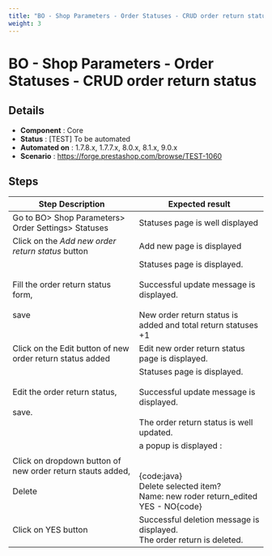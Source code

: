 ```yaml
---
title: "BO - Shop Parameters - Order Statuses - CRUD order return status"
weight: 3
---
```


# BO - Shop Parameters - Order Statuses - CRUD order return status
## Details
* **Component** : Core
* **Status** : [TEST] To be automated
* **Automated on** : 1.7.8.x, 1.7.7.x, 8.0.x, 8.1.x, 9.0.x
* **Scenario** : https://forge.prestashop.com/browse/TEST-1060

## Steps
| Step Description | Expected result |
| ----- | ----- |
| Go to BO> Shop Parameters> Order Settings> Statuses | Statuses page is well displayed |
| Click on the _Add new order return status_ button | Add new page is displayed |
| Fill the order return status form,<br><br>save | Statuses page is displayed.<br><br>Successful update message is displayed.<br><br>New order return status is added and total return statuses +1 |
| Click on the Edit button of new order return status added | Edit new order return status page is displayed. |
| Edit the order return status,<br><br>save. | Statuses page is displayed.<br><br>Successful update message is displayed.<br><br>The order return status is well updated. |
| Click on dropdown button of new order return stauts added,<br><br>Delete | a popup is displayed :<br><br> <br>{code:java}<br>Delete selected item?<br>Name: new roder return_edited<br>YES - NO{code} |
| Click on YES button | Successful deletion message is displayed.<br>The order return is deleted. |
